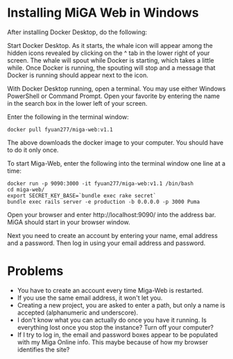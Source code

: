 # Installing MiGA Web in Windows

After installing Docker Desktop, do the following:

Start Docker Desktop. As it starts, the whale icon will appear among the hidden icons revealed by clicking on the ^ tab in the lower right of your screen. The whale will spout while Docker is starting, which takes a little while. Once Docker is running, the spouting will stop and a message that Docker is running should appear next to the icon.

With Docker Desktop running, open a terminal. You may use either Windows PowerShell or Command Prompt. Open your favorite by entering the name in the search box in the lower left of your screen.  

Enter the following in the terminal window:

```
docker pull fyuan277/miga-web:v1.1
```
The above downloads the docker image to your computer. You should have to do it only once. 

To start Miga-Web, enter the following into the terminal window one line at a time:

```
docker run -p 9090:3000 -it fyuan277/miga-web:v1.1 /bin/bash 
cd miga-web/
export SECRET_KEY_BASE=`bundle exec rake secret`
bundle exec rails server -e production -b 0.0.0.0 -p 3000 Puma
```
Open your browser and enter http://localhost:9090/ into the address bar. MiGA should start in your browser window.

Next you need to create an account by entering your name, emal address and a password. Then log in using your email address and password. 

# Problems
- You have to create an account every time Miga-Web is restarted.
- If you use the same email address, it won't let you.
- Creating a new project, you are asked to enter a path, but only a name is accepted (alphanumeric and underscore).
- I don't know what you can actually do once you have it running. Is everything lost once you stop the instance? Turn off your computer?
- If I try to log in, the email and password boxes appear to be populated with my Miga Online info. This maybe because of how my browser identifies the site?
